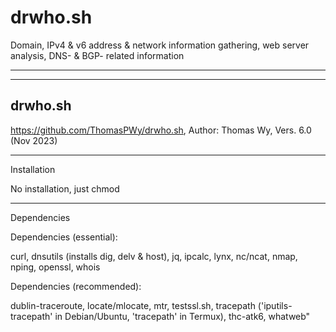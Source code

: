 # drwho.sh
Domain, IPv4 &amp; v6 address &amp; network information gathering, web server analysis, DNS- &amp; BGP- related information

_______________________________________________________________________________


 ---------------
  drwho.sh
 ---------------

https://github.com/ThomasPWy/drwho.sh,  Author: Thomas Wy,   Vers. 6.0 (Nov 2023)
_______________________________________________________________________________

Installation

No installation, just chmod

_______________________________________________________________________________

Dependencies 

Dependencies (essential): 

curl, dnsutils (installs dig, delv & host), jq, ipcalc, lynx, nc/ncat, nmap, nping, openssl, whois


Dependencies (recommended): 

dublin-traceroute, locate/mlocate, mtr, testssl.sh, tracepath ('iputils-tracepath' in Debian/Ubuntu, 'tracepath' in Termux), thc-atk6, whatweb"
